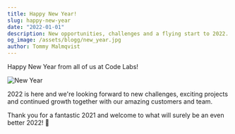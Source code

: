 ```yaml
---
title: Happy New Year!
slug: happy-new-year
date: "2022-01-01"
description: New opportunities, challenges and a flying start to 2022.
og_image: /assets/blogg/new_year.jpg
author: Tommy Malmqvist
---
```


Happy New Year from all of us at Code Labs!

![New Year](/assets/blogg/new_year.jpg)

2022 is here and we're looking forward to new challenges, exciting projects and
continued growth together with our amazing customers and team.

Thank you for a fantastic 2021 and welcome to what will surely be an even better
2022! 🎉
